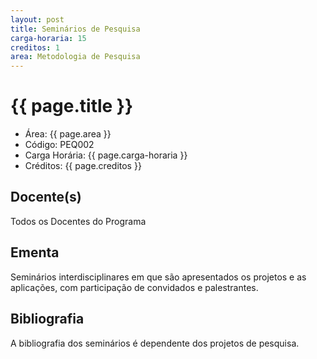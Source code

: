 ```yaml
---
layout: post
title: Seminários de Pesquisa
carga-horaria: 15
creditos: 1
area: Metodologia de Pesquisa
---
```


# {{ page.title }}

- Área: {{ page.area }}     
- Código: PEQ002
- Carga Horária: {{ page.carga-horaria }}
- Créditos: {{ page.creditos }}

## Docente(s) 

Todos os Docentes do Programa

## Ementa

Seminários interdisciplinares em que são apresentados os projetos e as
aplicações, com participação de convidados e palestrantes.

## Bibliografia

A bibliografia dos seminários é dependente dos projetos de pesquisa.